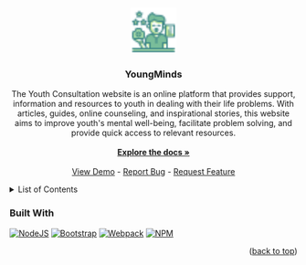 <a name="readme-top"></a>

<!-- PROJECT LOGO -->
<br />
<div align="center">
  <a href="https://github.com/nararyacodetechy/Capstone-Konsultasi-Remaja">
    <img src="images/favicon.png" alt="Logo" width="80" height="80">
  </a>

  <h3 align="center">YoungMinds</h3>

  <p align="center">
    The Youth Consultation website is an online platform that provides support, information and resources to youth in dealing with their life problems. With articles, guides, online counseling, and inspirational stories, this website aims to improve youth's mental well-being, facilitate problem solving, and provide quick access to relevant resources.
    <br />
    <br />
    <a href="https://docs.google.com/document/d/1VZlZm6ylXzXYl9dQnZL7W3UpeZ2NqiEywgOiwRdFvb0/edit?usp=sharing"><strong>Explore the docs »</strong></a>
    <br />
    <br />
    <a href="https://github.com/github_username/repo_name](https://github.com/nararyacodetechy/Capstone-Konsultasi-Remaja">View Demo</a> -
    <a href="https://github.com/nararyacodetechy/Capstone-Konsultasi-Remaja">Report Bug</a> -
    <a href="https://github.com/nararyacodetechy/Capstone-Konsultasi-Remaja">Request Feature</a>
  </p>
</div>

<!-- TABLE OF CONTENTS -->
<details>
  <summary>List of Contents</summary>
  <ol>
    <li><a href="#about-the-project">About The Project</a></li>
    <li><a href="#built-with">Built With</a></li>
    <li>
      <a href="#getting-started">Getting Started</a>
      <ul>
        <li><a href="#prerequisites">Prerequisites</a></li>
        <li><a href="#installation">Installation</a></li>
      </ul>
    </li>
    <li><a href="#usage">Usage</a></li>
    <li><a href="#roadmap">Roadmap</a></li>
    <li><a href="#contributor">Contributor</a></li>
    <li><a href="#license">License</a></li>
    <li><a href="#contact">Contact</a></li>
  </ol>
</details>

### Built With

[![NodeJS][Node.org]][Node-url]
[![Bootstrap][Bootstrap.com]][Bootstrap-url]
[![Webpack][Webpack.js.org]][Webpack-url]
[![NPM][NodePackageManagerJS.org]][NodePackageManager-url]

<p align="right">(<a href="#readme-top">back to top</a>)</p>

<!-- MARKDOWN LINKS & IMAGES -->
[Node.org]: https://img.icons8.com/fluency/48/node-js.png
[Node-url]: https://nodejs.org
[Bootstrap.com]: https://img.icons8.com/color/48/bootstrap.png
[Bootstrap-url]: https://getbootstrap.com
[Webpack.js.org]: https://img.icons8.com/color/48/webpack.png
[Webpack-url]: https://webpack.js.org/
[NodePackageManagerJS.org]: https://img.icons8.com/color/48/npm.png
[NodePackageManager-url]: https://www.npmjs.com/
